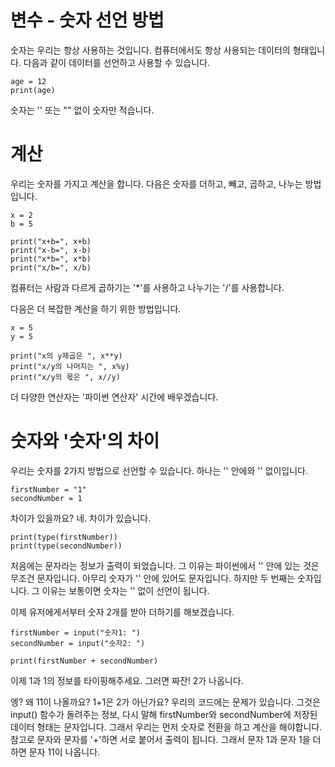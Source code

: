 # 변수 - 숫자 선언 방법
숫자는 우리는 항상 사용하는 것입니다. 컴퓨터에서도 항상 사용되는 데이터의 형태입니다. 다음과 같이 데이터를 선언하고 사용할 수 있습니다.

```
age = 12
print(age)
```

숫자는 '' 또는 "" 없이 숫자만 적습니다.

# 계산
우리는 숫자를 가지고 계산을 합니다. 다음은 숫자를 더하고, 빼고, 곱하고, 나누는 방법입니다.

```
x = 2
b = 5

print("x+b=", x+b)
print("x-b=", x-b)
print("x*b=", x*b)
print("x/b=", x/b)
```

컴퓨터는 사람과 다르게 곱하기는 '*'를 사용하고 나누기는 '/'를 사용합니다.

다음은 더 복잡한 계산을 하기 위한 방법입니다.

```
x = 5
y = 5

print("x의 y제곱은 ", x**y)
print("x/y의 나머지는 ", x%y)
print("x/y의 몫은 ", x//y)
```

더 다양한 연산자는 '파이썬 연산자' 시간에 배우겠습니다.

# 숫자와 '숫자'의 차이
우리는 숫자를 2가지 방법으로 선언할 수 있습니다. 하나는 '' 안에와 '' 없이입니다.

```
firstNumber = "1"
secondNumber = 1
```

차이가 있을까요? 네. 차이가 있습니다.

```
print(type(firstNumber))
print(type(secondNumber))
```

처음에는 문자라는 정보가 출력이 되었습니다. 그 이유는 파이썬에서 '' 안에 있는 것은 무조건 문자입니다. 아무리 숫자가 '' 안에 있어도 문자입니다. 하지만 두 번째는 숫자입니다. 그 이유는 보통이면 숫자는 '' 없이 선언이 됩니다.

이제 유저에게서부터 숫자 2개를 받아 더하기를 해보겠습니다.

```
firstNumber = input("숫자1: ")
secondNumber = input("숫자2: ")

print(firstNumber + secondNumber)
```

이제 1과 1의 정보를 타이핑해주세요. 그러면 짜잔! 2가 나옵니다.

엥? 왜 11이 나올까요? 1+1은 2가 아닌가요? 우리의 코드에는 문제가 있습니다. 그것은 input() 함수가 돌려주는 정보, 다시 말해 firstNumber와 secondNumber에 저장된 데이터 형태는 문자입니다. 그래서 우리는 먼저 숫자로 전환을 하고 계산을 해야합니다. 참고로 문자와 문자를 '+'하면 서로 붙어서 출력이 됩니다. 그래서 문자 1과 문자 1을 더하면 문자 11이 나옵니다.
